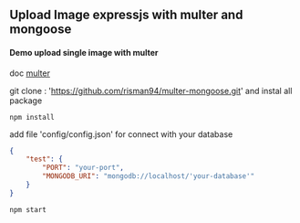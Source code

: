 ## Upload Image expressjs with multer and mongoose

#### Demo upload single image with multer 
doc [multer](https://www.npmjs.com/package/multer)

git clone : 
'https://github.com/risman94/multer-mongoose.git'
and instal all package
```
npm install
```

add file 'config/config.json' for connect with your database
```json
{
	"test": {
		"PORT": "your-port",
		"MONGODB_URI": "mongodb://localhost/'your-database'"
	}
}
```

```
npm start
```
